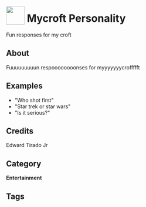 # <img src="https://raw.githack.com/FortAwesome/Font-Awesome/master/svgs/solid/robot.svg" card_color="#22A7F0" width="50" height="50" style="vertical-align:bottom"/> Mycroft Personality
Fun responses for my croft

## About
Fuuuuuuuuun respoooooooonses for myyyyyyycroffffft

## Examples
* "Who shot first"
* "Star trek or star wars"
* "Is it serious?"

## Credits
Edward Tirado Jr

## Category
**Entertainment**

## Tags

